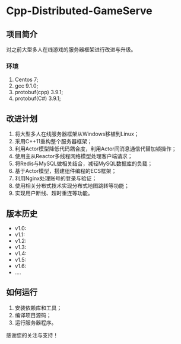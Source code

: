 # Cpp-Distributed-GameServe

## 项目简介
对之前大型多人在线游戏的服务器框架进行改进与升级。
### 环境
1. Centos 7;
2. gcc 9.1.0;
3. protobuf(cpp) 3.9.1;
4. protobuf(C#) 3.9.1;
## 改进计划
1. 将大型多人在线服务器框架从Windows移植到Linux；
2. 采用C++11重构整个服务器框架；
3. 利用Actor模型降低代码耦合度，利用Actor间消息通信代替加锁操作；
4. 使用主从Reactor多线程网络模型处理客户端请求；
5. 将Redis与MySQL做相关结合，减轻MySQL数据库的负载；
6. 基于Actor模型，搭建组件编程的ECS框架；
7. 利用Nginx处理账号的登录与验证；
8. 使用相关分布式技术实现分布式地图跳转等功能；
9. 实现用户断线、超时重连等功能。

## 版本历史
- v1.0:
- v1.1: 
- v1.2:
- v1.3: 
- v1.4: 
- v1.5: 
- v1.6:
- ....

## 如何运行
1. 安装依赖库和工具；
2. 编译项目源码；
3. 运行服务器程序。

感谢您的关注与支持！
